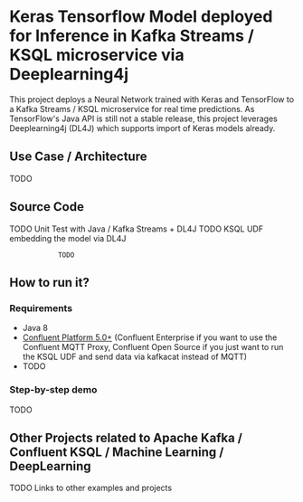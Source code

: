 # Keras Tensorflow Model deployed for Inference in Kafka Streams / KSQL microservice via Deeplearning4j

This project deploys a Neural Network trained with Keras and TensorFlow to a Kafka Streams / KSQL microservice for real time predictions. As TensorFlow's Java API is still not a stable release, this project leverages Deeplearning4j (DL4J) which supports import of Keras models already.
 
## Use Case / Architecture
TODO


## Source Code
TODO Unit Test with Java / Kafka Streams + DL4J
TODO KSQL UDF embedding the model via DL4J


                TODO



## How to run it?

### Requirements
- Java 8
- [Confluent Platform 5.0+](https://www.confluent.io/download/) (Confluent Enterprise if you want to use the Confluent MQTT Proxy, Confluent Open Source if you just want to run the KSQL UDF and send data via kafkacat instead of MQTT)
- TODO

### Step-by-step demo
TODO

## Other Projects related to Apache Kafka / Confluent KSQL / Machine Learning / DeepLearning
TODO Links to other examples and projects





